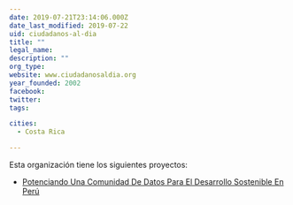 ```yaml
---
date: 2019-07-21T23:14:06.000Z
date_last_modified: 2019-07-22
uid: ciudadanos-al-dia
title: ""
legal_name: 
description: ""
org_type: 
website: www.ciudadanosaldia.org
year_founded: 2002
facebook: 
twitter: 
tags:

cities: 
  - Costa Rica

---
```


Esta organización tiene los siguientes proyectos:

- [Potenciando Una Comunidad De Datos Para El Desarrollo Sostenible En Perú](/i/potenciando-una-comunidad-de-datos-para-el-desarrollo-sostenible-en-peru.html)
